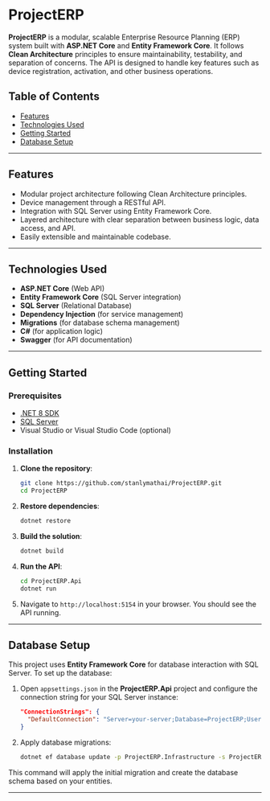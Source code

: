 # ProjectERP

**ProjectERP** is a modular, scalable Enterprise Resource Planning (ERP) system built with **ASP.NET Core** and **Entity Framework Core**. It follows **Clean Architecture** principles to ensure maintainability, testability, and separation of concerns. The API is designed to handle key features such as device registration, activation, and other business operations.

## Table of Contents

- [Features](#features)
- [Technologies Used](#technologies-used)
- [Getting Started](#getting-started)
- [Database Setup](#database-setup)

---

## Features

- Modular project architecture following Clean Architecture principles.
- Device management through a RESTful API.
- Integration with SQL Server using Entity Framework Core.
- Layered architecture with clear separation between business logic, data access, and API.
- Easily extensible and maintainable codebase.

---

## Technologies Used

- **ASP.NET Core** (Web API)
- **Entity Framework Core** (SQL Server integration)
- **SQL Server** (Relational Database)
- **Dependency Injection** (for service management)
- **Migrations** (for database schema management)
- **C#** (for application logic)
- **Swagger** (for API documentation)

---

## Getting Started

### Prerequisites

- [.NET 8 SDK](https://dotnet.microsoft.com/download/dotnet/8.0)
- [SQL Server](https://www.microsoft.com/en-us/sql-server/sql-server-downloads)
- Visual Studio or Visual Studio Code (optional)

### Installation

1. **Clone the repository**:
    ```bash
    git clone https://github.com/stanlymathai/ProjectERP.git
    cd ProjectERP
    ```

2. **Restore dependencies**:
    ```bash
    dotnet restore
    ```

3. **Build the solution**:
    ```bash
    dotnet build
    ```

4. **Run the API**:
    ```bash
    cd ProjectERP.Api
    dotnet run
    ```

5. Navigate to `http://localhost:5154` in your browser. You should see the API running.

---

## Database Setup

This project uses **Entity Framework Core** for database interaction with SQL Server. To set up the database:

1. Open `appsettings.json` in the **ProjectERP.Api** project and configure the connection string for your SQL Server instance:

    ```json
    "ConnectionStrings": {
      "DefaultConnection": "Server=your-server;Database=ProjectERP;User Id=your-username;Password=your-password;"
    }
    ```

2. Apply database migrations:

    ```bash
    dotnet ef database update -p ProjectERP.Infrastructure -s ProjectERP.Api
    ```

This command will apply the initial migration and create the database schema based on your entities.

---


